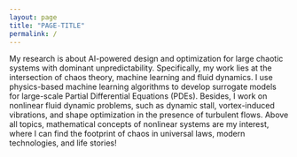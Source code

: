 ```yaml
---
layout: page
title: "PAGE-TITLE"
permalink: /
---
```



My research is about AI-powered design and optimization for large chaotic systems with dominant unpredictability. Specifically, my work lies at the intersection of chaos theory, machine learning and fluid dynamics. I use physics-based machine learning algorithms to develop surrogate models for large-scale Partial Differential Equations (PDEs). Besides, I work on nonlinear fluid dynamic problems, such as dynamic stall, vortex-induced vibrations, and shape optimization in the presence of turbulent flows. Above all topics, mathematical concepts of nonlinear systems are my interest, where I can find the footprint of chaos in universal laws, modern technologies, and life stories!
